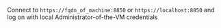 Connect to `https://fqdn_of_machine:8850` or  `https://localhost:8850` and log on with local Administrator-of-the-VM credentials
